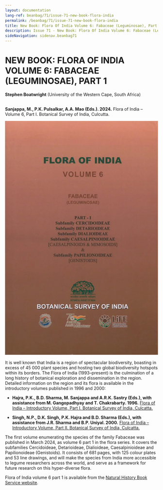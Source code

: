 ```yaml
---
layout: documentation
lang-ref: beanbag/71/issue-71-new-book-flora-india
permalink: /beanbag/71/issue-71-new-book-flora-india
title: New Book: Flora Of India Volume 6: Fabaceae (Leguminosae), Part 1
description: Issue 71 - New Book: Flora Of India Volume 6: Fabaceae (Leguminosae), Part 1
sideNavigation: sidenav.beanbag71
---
```


# NEW BOOK: FLORA OF INDIA VOLUME 6: FABACEAE (LEGUMINOSAE), PART 1

**Stephen Boatwright** (University of the Western Cape, South Africa)
<br>
<br>


**Sanjappa, M., P.K. Pulsalkar, A.A. Mao (Eds.). 2024.** Flora of India – Volume 6, Part I. Botanical Survey of India, Culcutta.

![](/assets/images/71/flora-india.webp)

It is well known that India is a region of spectacular biodiversity, boasting in excess of 45 000 plant species and hosting two global biodiversity hotspots within its borders. The Flora of India (1993–present) is the culmination of a long history of botanical exploration and dissemination in the region. Detailed information on the region and its flora is available in the introductory volumes published in 1996 and 2000:

- **Hajra, P.K., B.D. Sharma, M. Sanjappa and A.R.K. Sastry (Eds.), with assistance from M. Gangopadhyay and T. Chakrabarty. 1996.** [Flora of India – Introductory Volume, Part I. Botanical Survey of India, Culcatta.](https://bsi.gov.in/uploads/documents/Public_Information/publication/books/Flora%20of%20India%20latest/Introductory%20volume%20part%201.pdf)

- **Singh, N.P., D.K. Singh, P.K. Hajra and B.D. Sharma (Eds.), with assistance from J.R. Sharma and B.P. Uniyal. 2000.** [Flora of India – Introductory Volume, Part II. Botanical Survey of India, Culcatta.](https://bsi.gov.in/uploads/documents/Public_Information/publication/books/Flora%20of%20India%20latest/Introductory%20volume%20part%202.pdf)

The first volume enumerating the species of the family Fabaceae was published in March 2024, as volume 6 part 1 in the flora series. It covers the subfamilies Cercidoideae, Detarioideae, Dialioideae, Caesalpinioideae and Papilionoideae (Genistoids). It consists of 681 pages, with 125 colour plates and 53 line drawings, and will make the species from India more accessible to legume researchers across the world, and serve as a framework for future research on this hyper-diverse flora.

Flora of India volume 6 part 1 is available from the [Natural History Book Service website](https://www.nhbs.com/flora-of-india-volume-6-book).

